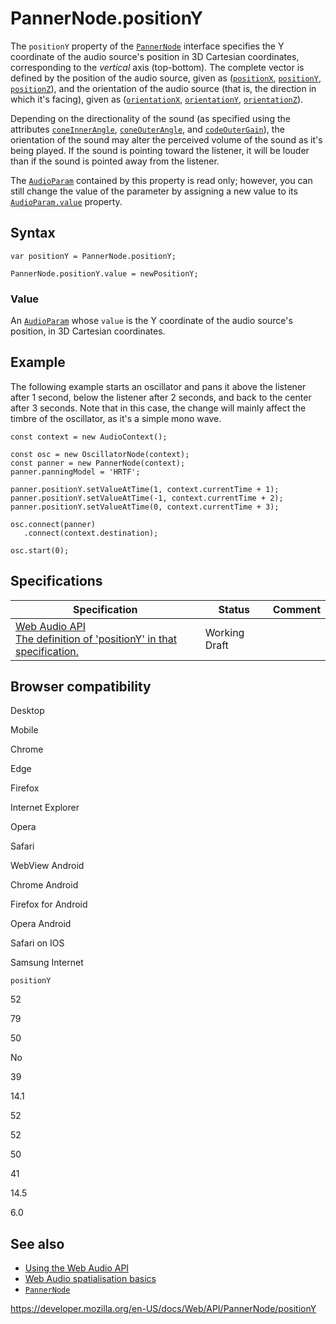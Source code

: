 # PannerNode.positionY

The `positionY` property of the [`PannerNode`](../pannernode) interface specifies the Y coordinate of the audio source's position in 3D Cartesian coordinates, corresponding to the _vertical_ axis (top-bottom). The complete vector is defined by the position of the audio source, given as ([`positionX`](positionx), [`positionY`](positiony), [`positionZ`](positionz)), and the orientation of the audio source (that is, the direction in which it's facing), given as ([`orientationX`](orientationx), [`orientationY`](orientationy), [`orientationZ`](orientationz)).

Depending on the directionality of the sound (as specified using the attributes [`coneInnerAngle`](coneinnerangle), [`coneOuterAngle`](coneouterangle), and [`codeOuterGain`](coneoutergain)), the orientation of the sound may alter the perceived volume of the sound as it's being played. If the sound is pointing toward the listener, it will be louder than if the sound is pointed away from the listener.

The [`AudioParam`](../audioparam) contained by this property is read only; however, you can still change the value of the parameter by assigning a new value to its [`AudioParam.value`](../audioparam/value) property.

## Syntax

    var positionY = PannerNode.positionY;

    PannerNode.positionY.value = newPositionY;

### Value

An [`AudioParam`](../audioparam) whose `value` is the Y coordinate of the audio source's position, in 3D Cartesian coordinates.

## Example

The following example starts an oscillator and pans it above the listener after 1 second, below the listener after 2 seconds, and back to the center after 3 seconds. Note that in this case, the change will mainly affect the timbre of the oscillator, as it's a simple mono wave.

    const context = new AudioContext();

    const osc = new OscillatorNode(context);
    const panner = new PannerNode(context);
    panner.panningModel = 'HRTF';

    panner.positionY.setValueAtTime(1, context.currentTime + 1);
    panner.positionY.setValueAtTime(-1, context.currentTime + 2);
    panner.positionY.setValueAtTime(0, context.currentTime + 3);

    osc.connect(panner)
       .connect(context.destination);

    osc.start(0);

## Specifications

<table><thead><tr class="header"><th>Specification</th><th>Status</th><th>Comment</th></tr></thead><tbody><tr class="odd"><td><a href="https://webaudio.github.io/web-audio-api/#dom-pannernode-positiony">Web Audio API<br />
<span class="small">The definition of 'positionY' in that specification.</span></a></td><td><span class="spec-wd">Working Draft</span></td><td></td></tr></tbody></table>

## Browser compatibility

Desktop

Mobile

Chrome

Edge

Firefox

Internet Explorer

Opera

Safari

WebView Android

Chrome Android

Firefox for Android

Opera Android

Safari on IOS

Samsung Internet

`positionY`

52

79

50

No

39

14.1

52

52

50

41

14.5

6.0

## See also

- [Using the Web Audio API](../web_audio_api/using_web_audio_api)
- [Web Audio spatialisation basics](../web_audio_api/web_audio_spatialization_basics)
- [`PannerNode`](../pannernode)

<a href="https://developer.mozilla.org/en-US/docs/Web/API/PannerNode/positionY" class="_attribution-link">https://developer.mozilla.org/en-US/docs/Web/API/PannerNode/positionY</a>
